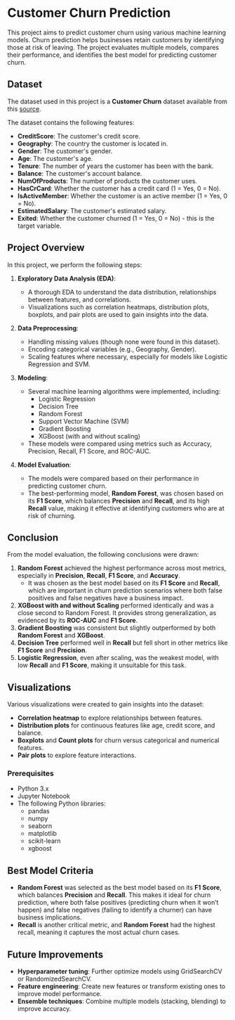 # Customer Churn Prediction

This project aims to predict customer churn using various machine learning models. Churn prediction helps businesses retain customers by identifying those at risk of leaving. The project evaluates multiple models, compares their performance, and identifies the best model for predicting customer churn.

## Dataset

The dataset used in this project is a **Customer Churn** dataset available from this [source](https://raw.githubusercontent.com/anilak1978/customer_churn/master/Churn_Modeling.csv).

The dataset contains the following features:

- **CreditScore**: The customer's credit score.
- **Geography**: The country the customer is located in.
- **Gender**: The customer's gender.
- **Age**: The customer's age.
- **Tenure**: The number of years the customer has been with the bank.
- **Balance**: The customer's account balance.
- **NumOfProducts**: The number of products the customer uses.
- **HasCrCard**: Whether the customer has a credit card (1 = Yes, 0 = No).
- **IsActiveMember**: Whether the customer is an active member (1 = Yes, 0 = No).
- **EstimatedSalary**: The customer's estimated salary.
- **Exited**: Whether the customer churned (1 = Yes, 0 = No) - this is the target variable.

## Project Overview

In this project, we perform the following steps:

1. **Exploratory Data Analysis (EDA)**:

   - A thorough EDA to understand the data distribution, relationships between features, and correlations.
   - Visualizations such as correlation heatmaps, distribution plots, boxplots, and pair plots are used to gain insights into the data.
2. **Data Preprocessing**:

   - Handling missing values (though none were found in this dataset).
   - Encoding categorical variables (e.g., Geography, Gender).
   - Scaling features where necessary, especially for models like Logistic Regression and SVM.
3. **Modeling**:

   - Several machine learning algorithms were implemented, including:
     - Logistic Regression
     - Decision Tree
     - Random Forest
     - Support Vector Machine (SVM)
     - Gradient Boosting
     - XGBoost (with and without scaling)
   - These models were compared using metrics such as Accuracy, Precision, Recall, F1 Score, and ROC-AUC.
4. **Model Evaluation**:

   - The models were compared based on their performance in predicting customer churn.
   - The best-performing model, **Random Forest**, was chosen based on its **F1 Score**, which balances **Precision** and **Recall**, and    its high **Recall** value, making it effective at identifying customers who are at risk of churning.

## Conclusion

From the model evaluation, the following conclusions were drawn:

1. **Random Forest** achieved the highest performance across most metrics, especially in **Precision**, **Recall**, **F1 Score**, and **Accuracy**.
   - It was chosen as the best model based on its **F1 Score** and **Recall**, which are important in churn prediction scenarios where both false positives and false negatives have a business impact.
2. **XGBoost with and without Scaling** performed identically and was a close second to Random Forest. It provides strong generalization, as evidenced by its **ROC-AUC** and **F1 Score**.
3. **Gradient Boosting** was consistent but slightly outperformed by both **Random Forest** and **XGBoost**.
4. **Decision Tree** performed well in **Recall** but fell short in other metrics like **F1 Score** and **Precision**.
5. **Logistic Regression**, even after scaling, was the weakest model, with low **Recall** and **F1 Score**, making it unsuitable for this task.

## Visualizations

Various visualizations were created to gain insights into the dataset:

- **Correlation heatmap** to explore relationships between features.
- **Distribution plots** for continuous features like age, credit score, and balance.
- **Boxplots** and **Count plots** for churn versus categorical and numerical features.
- **Pair plots** to explore feature interactions.

### Prerequisites

- Python 3.x
- Jupyter Notebook
- The following Python libraries:
  - pandas
  - numpy
  - seaborn
  - matplotlib
  - scikit-learn
  - xgboost

## Best Model Criteria

- **Random Forest** was selected as the best model based on its **F1 Score**, which balances **Precision** and **Recall**. This makes it ideal for churn prediction, where both false positives (predicting churn when it won’t happen) and false negatives (failing to identify a churner) can have business implications.
- **Recall** is another critical metric, and **Random Forest** had the highest recall, meaning it captures the most actual churn cases.

## Future Improvements

- **Hyperparameter tuning**: Further optimize models using GridSearchCV or RandomizedSearchCV.
- **Feature engineering**: Create new features or transform existing ones to improve model performance.
- **Ensemble techniques**: Combine multiple models (stacking, blending) to improve accuracy.
